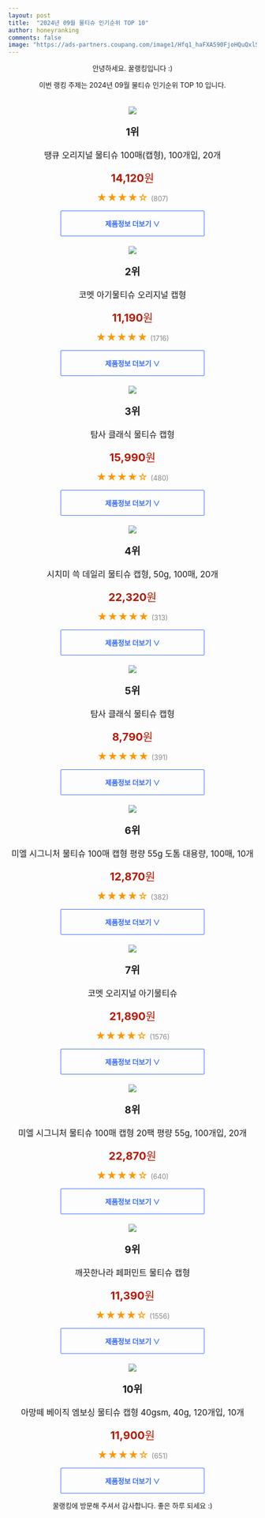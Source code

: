 ```yaml
---
layout: post
title:  "2024년 09월 물티슈 인기순위 TOP 10"
author: honeyranking
comments: false
image: "https://ads-partners.coupang.com/image1/Hfq1_haFXA590FjoHQuQxlSbCEdMLmfUqR92hWbrXsVfihDHE80XKU69G5_t2O2u_rVTUf018n6EdORAkgnobl1Gc-C4uT7zEANUvZOEfWSnClw0iP6gs17y2PFPUqSwREfUsv0EYS_qQYTCtRu_GB-JJg7Rs424YnAMaWubN6BF_gT6_xV0KSYc1wa6kponeNNM7PVGdc3PZaMVaLiMsPpn940C9h7CkN0Inu7l4aJRUQ9qVtaXmioSntfF6TyP2NO5K_cWmlYfIN0ahpei4rObtGIKpNyR0KJCLrcAS4GMHT2uRpQ9WFmPz-OXArsh"
---
```

<p style="text-align: center;">안녕하세요. 꿀랭킹입니다 :)</p>
<p style="text-align: center;">이번 랭킹 주제는 2024년 09월 물티슈 인기순위 TOP 10 입니다.</p><center><img src="https://ads-partners.coupang.com/image1/Hfq1_haFXA590FjoHQuQxlSbCEdMLmfUqR92hWbrXsVfihDHE80XKU69G5_t2O2u_rVTUf018n6EdORAkgnobl1Gc-C4uT7zEANUvZOEfWSnClw0iP6gs17y2PFPUqSwREfUsv0EYS_qQYTCtRu_GB-JJg7Rs424YnAMaWubN6BF_gT6_xV0KSYc1wa6kponeNNM7PVGdc3PZaMVaLiMsPpn940C9h7CkN0Inu7l4aJRUQ9qVtaXmioSntfF6TyP2NO5K_cWmlYfIN0ahpei4rObtGIKpNyR0KJCLrcAS4GMHT2uRpQ9WFmPz-OXArsh" style="margin-top:20px" /></center><p style="text-align: center; font-size: 20px"><b>1위</b></p><p style="text-align: center; font-size: 17px">땡큐 오리지널 물티슈 100매(캡형), 100개입, 20개</p><p style="text-align: center;"><span style="color: #b61800; font-size: 22px;"><b>14,120</b>원</span></p><p style="text-align: center;"><span style="color: #ff9600; font-size: 20px;">★★★★☆ </span><span style="color: #878787;">(807)</span></p><center><a href="https://link.coupang.com/re/AFFSDP?lptag=AF3899140&subid=honeyrank&pageKey=6326063614&itemId=19455818615&vendorItemId=87589272149&traceid=V0-153-7d19e77d8175c72a&clickBeacon=2ea34410-6cef-11ef-8422-854774eaed4e%7E3&requestid=20240907170000685315355443&token=31850C%7CMIXED"><div style="font-size: 14px; display: inline-block; padding: 15px 90px; color: #346aff; border-radius: 2px; border: 1px solid #346aff; cursor: pointer;"><b>제품정보 더보기 &or;</b></div></a></center><center><img src="https://ads-partners.coupang.com/image1/ws8EZKoz3Z7OtX7fwkt6HmCmzj8hlrCpOs7Hg0QimPBNlk2sLT9ERs7kVyga83jsJPZuvrCp_HYcln_u-Dqu58Sk6FZgurPFewJSTEbS88Ge-8caHn2ncV8xIVAv0vnyD1zHPY17GEb1T_RKab2w_1s65CCP3a-cOnoDaKZP2EBXL1kpMI3jfgGPdJyfca2G8sUy2B3Jhk47gWqjOpiHysa5glLTFwHZlHtiW-R63EOEofJ3g4YvOr4FBh2QNEmyLE6ID16udo0M7nTdud8qO9ps9i235wjrHg==" style="margin-top:20px" /></center><p style="text-align: center; font-size: 20px"><b>2위</b></p><p style="text-align: center; font-size: 17px">코멧 아기물티슈 오리지널 캡형</p><p style="text-align: center;"><span style="color: #b61800; font-size: 22px;"><b>11,190</b>원</span></p><p style="text-align: center;"><span style="color: #ff9600; font-size: 20px;">★★★★★ </span><span style="color: #878787;">(1716)</span></p><center><a href="https://link.coupang.com/re/AFFSDP?lptag=AF3899140&subid=honeyrank&pageKey=188227098&itemId=537550763&vendorItemId=4403776090&traceid=V0-153-91fd29a018dd6edb&requestid=20240907170000685315355443&token=31850C%7CMIXED"><div style="font-size: 14px; display: inline-block; padding: 15px 90px; color: #346aff; border-radius: 2px; border: 1px solid #346aff; cursor: pointer;"><b>제품정보 더보기 &or;</b></div></a></center><center><img src="https://ads-partners.coupang.com/image1/OiqLvYrA7THiY0uGOo3-TbEwEIKX4hjHTAXTWMuEulkReQUWuR9kuODhmr37GGrq1_CI2llF7rXRWEW-YtLpz0Pzh4yXbiC1FpFwH4vzhxu1OTvDaVOZoAbDzYYQz8tP1jhXQu1NmYTU1tTV1ZW1Ut4h-JgKPv1NbwX6LMrTd6zgDibcFcWROETIEMNnBB5HhG0P99WC4g2WDW-ChJC7KPVZUzYrI0ilkfMx5QObYAn8ocxzYe4jS1G45s_UfckJgOXgkxljQK3TufB5AFs6Lp6wGZPhhSedz1w=" style="margin-top:20px" /></center><p style="text-align: center; font-size: 20px"><b>3위</b></p><p style="text-align: center; font-size: 17px">탐사 클래식 물티슈 캡형</p><p style="text-align: center;"><span style="color: #b61800; font-size: 22px;"><b>15,990</b>원</span></p><p style="text-align: center;"><span style="color: #ff9600; font-size: 20px;">★★★★☆ </span><span style="color: #878787;">(480)</span></p><center><a href="https://link.coupang.com/re/AFFSDP?lptag=AF3899140&subid=honeyrank&pageKey=305672892&itemId=3984481086&vendorItemId=71968792459&traceid=V0-153-df6e481d96579701&requestid=20240907170000685315355443&token=31850C%7CMIXED"><div style="font-size: 14px; display: inline-block; padding: 15px 90px; color: #346aff; border-radius: 2px; border: 1px solid #346aff; cursor: pointer;"><b>제품정보 더보기 &or;</b></div></a></center><center><img src="https://ads-partners.coupang.com/image1/0VjaBdkb09Vjc7LQ0dyCismMU4VCyMY8-gNRDZ9UVEhI7Q3_9z0Dz0V8XOiD6xsJEiqYCyikBOFX9isWr0ggQe-Fk4GBbQvHzs6JHFzsxO4yf741hfh5qs_R-YuQHTcTDZxTGw9kXWMHZNrCB1oPpadHVHhCEMUAgmCr7DQP6_HZZ_yYW0weqcZv4VVnVtQ6ausRlMZldbn6Ad5XG9LB99fQiqkRUMb8gvg7Gs6UW_m7bpZOoA-APwlF4VPHTn9rPHYpu8gg8-oHRwZ0HsRdEbfo2ei-ixRh-rCkqo5gUTYJ" style="margin-top:20px" /></center><p style="text-align: center; font-size: 20px"><b>4위</b></p><p style="text-align: center; font-size: 17px">시치미 쓱 데일리 물티슈 캡형, 50g, 100매, 20개</p><p style="text-align: center;"><span style="color: #b61800; font-size: 22px;"><b>22,320</b>원</span></p><p style="text-align: center;"><span style="color: #ff9600; font-size: 20px;">★★★★★ </span><span style="color: #878787;">(313)</span></p><center><a href="https://link.coupang.com/re/AFFSDP?lptag=AF3899140&subid=honeyrank&pageKey=6332511036&itemId=18016969588&vendorItemId=83921553416&traceid=V0-153-30f64ea8c9d14fb9&clickBeacon=2ea34410-6cef-11ef-b901-60e76184414c%7E3&requestid=20240907170000685315355443&token=31850C%7CMIXED"><div style="font-size: 14px; display: inline-block; padding: 15px 90px; color: #346aff; border-radius: 2px; border: 1px solid #346aff; cursor: pointer;"><b>제품정보 더보기 &or;</b></div></a></center><center><img src="https://ads-partners.coupang.com/image1/wdDcDeapbvszqzE2wfaE6UFm1XURcvZ64LlhB21X-iWNrtK0Z3TvGr_-3YONvUm76KbKS9rQwZHmg6Fkl0F4n9mowFQyptyOvyLKUywqyVaQWqKGGptv6qn3cGyiDulTPziunQ4LckMgja_5F0J-t_63_sN6LQvFviZk3i21z_YQJFJkSUgjHLGky757VUE8Bda1wOMy-K-rxYxq7gJIQuhQEjBVKJSQI9c6T9Q9aRwhoDT2Q4PTrF51yZxLDZ8oqVnD9RBdLglST3RWeMlRJ2eiQRcCJdMauw==" style="margin-top:20px" /></center><p style="text-align: center; font-size: 20px"><b>5위</b></p><p style="text-align: center; font-size: 17px">탐사 클래식 물티슈 캡형</p><p style="text-align: center;"><span style="color: #b61800; font-size: 22px;"><b>8,790</b>원</span></p><p style="text-align: center;"><span style="color: #ff9600; font-size: 20px;">★★★★★ </span><span style="color: #878787;">(391)</span></p><center><a href="https://link.coupang.com/re/AFFSDP?lptag=AF3899140&subid=honeyrank&pageKey=305672892&itemId=963428194&vendorItemId=5366452533&traceid=V0-153-df6e481d96579701&requestid=20240907170000685315355443&token=31850C%7CMIXED"><div style="font-size: 14px; display: inline-block; padding: 15px 90px; color: #346aff; border-radius: 2px; border: 1px solid #346aff; cursor: pointer;"><b>제품정보 더보기 &or;</b></div></a></center><center><img src="https://ads-partners.coupang.com/image1/7KxsGda4YJYKWhF17GrZ9HfTKGcb0QFF7gpoW-WTJNFzDc911poD1QPzIza_z3jeJCZ4RrsaRBMYEtgt3ex1pOSYeH0VyKQ6HuGyBkH6bOhrsqASo3ZJz5_vf-KLKzjwWtghV-aW7uQjkESuY3IdTyCBbejsF6Lo1CLjSS9RfzH2qMaUE7Qpud3zKo1pwjclNbndzr9YjjOsSeP04HaD5uYLfqC-kX9-2d0ADztIhJ-2b7RgGOntIByBw_xb5ISOKfGzbXLmrm43U2fO-stApaWhmXvUQvH2VE8reqHTZ-rVv9UuZC7lWPH6DGGhSQ==" style="margin-top:20px" /></center><p style="text-align: center; font-size: 20px"><b>6위</b></p><p style="text-align: center; font-size: 17px">미엘 시그니처 물티슈 100매 캡형 평량 55g 도톰 대용량, 100매, 10개</p><p style="text-align: center;"><span style="color: #b61800; font-size: 22px;"><b>12,870</b>원</span></p><p style="text-align: center;"><span style="color: #ff9600; font-size: 20px;">★★★★☆ </span><span style="color: #878787;">(382)</span></p><center><a href="https://link.coupang.com/re/AFFSDP?lptag=AF3899140&subid=honeyrank&pageKey=7148692699&itemId=18592536632&vendorItemId=86493994776&traceid=V0-153-317efc66461ff4f7&clickBeacon=2ea34410-6cef-11ef-8a71-173229d2229e%7E3&requestid=20240907170000685315355443&token=31850C%7CMIXED"><div style="font-size: 14px; display: inline-block; padding: 15px 90px; color: #346aff; border-radius: 2px; border: 1px solid #346aff; cursor: pointer;"><b>제품정보 더보기 &or;</b></div></a></center><center><img src="https://ads-partners.coupang.com/image1/O4YJljeRCLn7xHZXO6Pt_mDR0ZTqlfBiIObLGsxA_1ds-X3HCkRIf-PIOYnMAxSiv8hLdA7GW_Jy7sJ7xgiP59BvacsednU2lDsHi9CWcIGSIK6MMIS9d849_LJbGGtE2GMh5tBx_28Sl11QOGtnxqiI88KsCmEDYpvNQzLUM1QnGHF6wmiZxhdKW2QJE7HrC_Kpc1fJRMK9LA3z9W3mJ3zz40mN9IECpefDWxk9PukzsUfI_byleFDIB9-N3_Wihp2TtEnSv8DPaRn_FdLs-rc3YCfhqiOCB6QS" style="margin-top:20px" /></center><p style="text-align: center; font-size: 20px"><b>7위</b></p><p style="text-align: center; font-size: 17px">코멧 오리지널 아기물티슈</p><p style="text-align: center;"><span style="color: #b61800; font-size: 22px;"><b>21,890</b>원</span></p><p style="text-align: center;"><span style="color: #ff9600; font-size: 20px;">★★★★☆ </span><span style="color: #878787;">(1576)</span></p><center><a href="https://link.coupang.com/re/AFFSDP?lptag=AF3899140&subid=honeyrank&pageKey=188227098&itemId=6706535406&vendorItemId=74000115996&traceid=V0-153-91fd29a018dd6edb&requestid=20240907170000685315355443&token=31850C%7CMIXED"><div style="font-size: 14px; display: inline-block; padding: 15px 90px; color: #346aff; border-radius: 2px; border: 1px solid #346aff; cursor: pointer;"><b>제품정보 더보기 &or;</b></div></a></center><center><img src="https://ads-partners.coupang.com/image1/1cyQpJJljwbqW8VD1TnXqlzZGy5azPsxcimZmBtjYsYE9D--rn7KaHxmj407j7I5sSjwBwG7EVp9P5dJCDZpQktqa9SqtxYc-U8rIyDYUJ67TxSSvZ_Rj-nD-pgnLSTnmgi-q9GozrcJrEvHjFUjvLa6dIto8hFjl_gY714qIbIWHO-UZQf3B7cph2M-l7PklUHG9Wf1UhctCFdWE2BzLDLZd2hZLzYqd5WN03V6UcoMtJpLnzjEeO55Ii8s3yAXzB1WJsgDJAxhpOAlNi63Ynzc_l3U4XYl9K3iYIQajjlEw2DiX_RV3IU8Neywd_0=" style="margin-top:20px" /></center><p style="text-align: center; font-size: 20px"><b>8위</b></p><p style="text-align: center; font-size: 17px">미엘 시그니처 물티슈 100매 캡형 20팩 평량 55g, 100개입, 20개</p><p style="text-align: center;"><span style="color: #b61800; font-size: 22px;"><b>22,870</b>원</span></p><p style="text-align: center;"><span style="color: #ff9600; font-size: 20px;">★★★★☆ </span><span style="color: #878787;">(640)</span></p><center><a href="https://link.coupang.com/re/AFFSDP?lptag=AF3899140&subid=honeyrank&pageKey=7148692699&itemId=18116654822&vendorItemId=86504791049&traceid=V0-153-317efc66461ff4f7&clickBeacon=2ea34410-6cef-11ef-8e38-509483defe69%7E3&requestid=20240907170000685315355443&token=31850C%7CMIXED"><div style="font-size: 14px; display: inline-block; padding: 15px 90px; color: #346aff; border-radius: 2px; border: 1px solid #346aff; cursor: pointer;"><b>제품정보 더보기 &or;</b></div></a></center><center><img src="https://ads-partners.coupang.com/image1/Yc3U2tbUgAmPSx1NYSkrB2SNY6bW5mQ_ofvG1yRzz4OsZvNrWS3lzzY3n1e8R19JKlCyrkkurGQqHqX7eqZy2hK__Fj-8jyFTepkt6MX230x0t-NbtVDoFfQlII8J5WuqCOlkmZECdydioC2hdGZdnpLGz9gRBZMWU0p-uFa1WpIBDajEpPQtD02KPzkBIPTQIC096xZNsQdYORrcqPEOsdCrRyLdfOMvZI7eCrwL2jRGdkiY05P80dycZsupdRAi-JlFamjucxJ0TgICX8ANEL-cF1Gt3LQWR0iPUTYoQ1teikJSYh0rKI=" style="margin-top:20px" /></center><p style="text-align: center; font-size: 20px"><b>9위</b></p><p style="text-align: center; font-size: 17px">깨끗한나라 페퍼민트 물티슈 캡형</p><p style="text-align: center;"><span style="color: #b61800; font-size: 22px;"><b>11,390</b>원</span></p><p style="text-align: center;"><span style="color: #ff9600; font-size: 20px;">★★★★☆ </span><span style="color: #878787;">(1556)</span></p><center><a href="https://link.coupang.com/re/AFFSDP?lptag=AF3899140&subid=honeyrank&pageKey=8255471863&itemId=12992372&vendorItemId=3059399258&traceid=V0-153-439ac6db4715d9d3&requestid=20240907170000685315355443&token=31850C%7CMIXED"><div style="font-size: 14px; display: inline-block; padding: 15px 90px; color: #346aff; border-radius: 2px; border: 1px solid #346aff; cursor: pointer;"><b>제품정보 더보기 &or;</b></div></a></center><center><img src="https://ads-partners.coupang.com/image1/oLXZ4l96kl4LB5bSoHHm1zXNfXjWK4Fb4goVB2WfCNYPTXbbg67MzUYQyamC8PBFJ8DZWKfDatAWAJbg77oGwgzFbdy_ccPSOzw7TsNX7s_eSF8mg-_ki5divfXrFewSsKwOvDWHP2o4U1rQLbjhKq9oKTRZjEXjSvkZkVE6k3GMc6bsDQInDDOVkfR7ZXMeZcpiL1-BNa4sLHo2InucLfEGvcMj7aKr6VrEpoMMkSxIzRlYt91xeLXHGSTm6-eecnPHK84uGOSmNmUF4VexNVC2vz0XjNJ8SGK5bCVGzQ==" style="margin-top:20px" /></center><p style="text-align: center; font-size: 20px"><b>10위</b></p><p style="text-align: center; font-size: 17px">아망떼 베이직 엠보싱 물티슈 캡형 40gsm, 40g, 120개입, 10개</p><p style="text-align: center;"><span style="color: #b61800; font-size: 22px;"><b>11,900</b>원</span></p><p style="text-align: center;"><span style="color: #ff9600; font-size: 20px;">★★★★☆ </span><span style="color: #878787;">(651)</span></p><center><a href="https://link.coupang.com/re/AFFSDP?lptag=AF3899140&subid=honeyrank&pageKey=94704984&itemId=292853614&vendorItemId=3719883624&traceid=V0-153-72399041054c6c89&clickBeacon=2ea34410-6cef-11ef-a39f-8a1613a7ce1b%7E3&requestid=20240907170000685315355443&token=31850C%7CMIXED"><div style="font-size: 14px; display: inline-block; padding: 15px 90px; color: #346aff; border-radius: 2px; border: 1px solid #346aff; cursor: pointer;"><b>제품정보 더보기 &or;</b></div></a></center><p style="text-align: center;">꿀랭킹에 방문해 주셔서 감사합니다. 좋은 하루 되세요 :)</p>